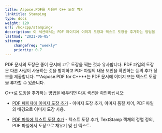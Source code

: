 ```yaml
---
title: Aspose.PDF를 사용한 C++ 도장 찍기
linktitle: Stamping
type: docs
weight: 120
url: /ko/cpp/stamping/
description: 이 섹션에서는 PDF 페이지에 이미지 도장과 텍스트 도장을 추가하는 방법을 설명합니다.
lastmod: "2021-06-05"
sitemap:
    changefreq: "weekly"
    priority: 0.7
---
```


PDF 문서의 도장은 종이 문서에 고무 도장을 찍는 것과 유사합니다. PDF 파일의 도장은 다른 사람이 사용하는 것을 방지하고 PDF 파일의 내용 보안을 확인하는 등의 추가 정보를 제공합니다. **Aspose.PDF for C++**는 PDF 문서에 이미지 또는 텍스트 도장을 추가할 수 있습니다.

C++로 도장을 추가하는 방법을 배우려면 다음 섹션을 확인하십시오:

- [PDF 페이지에 이미지 도장 추가](/pdf/ko/cpp/image-stamps-in-pdf-page/) - 이미지 도장 추가, 이미지 품질 제어, PDF 파일의 배경으로 이미지 도장 사용.

- [PDF 파일에 텍스트 도장 추가](/pdf/ko/cpp/text-stamps-in-the-pdf-file/) - 텍스트 도장 추가, TextStamp 객체의 정렬 정의, PDF 파일에서 도장으로 채우기 및 선 텍스트.
